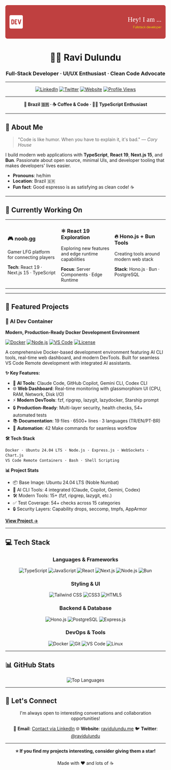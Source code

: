 <div align="center">

![Header](./github-header-image.png)

# 👨‍💻 Ravi Dulundu

### Full-Stack Developer · UI/UX Enthusiast · Clean Code Advocate

---

[![LinkedIn](https://img.shields.io/badge/-LinkedIn-0A66C2?style=for-the-badge&logo=linkedin&logoColor=white)](https://linkedin.com/in/ravidulundu)
[![Twitter](https://img.shields.io/badge/--000000?style=for-the-badge&logo=x&logoColor=white)](https://twitter.com/ravidulundu)
[![Website](https://img.shields.io/badge/-Website-000000?style=for-the-badge&logo=firefox&logoColor=white)](https://ravidulundu.me)
[![Profile Views](https://komarev.com/ghpvc/?username=condorcoders&style=for-the-badge&color=blue)](https://github.com/ravidulundu)

---

**📍 Brazil 🇧🇷 · ☕ Coffee & Code · 👨‍💻 TypeScript Enthusiast**

</div>

---

## 🚀 About Me

> "Code is like humor. When you have to explain it, it's bad." — *Cory House*

I build modern web applications with **TypeScript**, **React 19**, **Next.js 15**, and **Bun**. Passionate about open source, minimal UIs, and developer tooling that makes developers' lives easier.

- **Pronouns**: he/him
- **Location**: Brazil 🇧🇷
- **Fun fact**: Good espresso is as satisfying as clean code! ☕

---

## 🎯 Currently Working On

<table>
<tr>
<td width="33%">

### 🎮 noob.gg
Gamer LFG platform for connecting players

**Tech**: React 19 · Next.js 15 · TypeScript

</td>
<td width="33%">

### ⚛️ React 19 Exploration
Exploring new features and edge runtime capabilities

**Focus**: Server Components · Edge Runtime

</td>
<td width="33%">

### 🔥 Hono.js + Bun Tools
Creating tools around modern web stack

**Stack**: Hono.js · Bun · PostgreSQL

</td>
</tr>
</table>

---

## 🌟 Featured Projects

### 🐳 AI Dev Container
**Modern, Production-Ready Docker Development Environment**

[![Docker](https://img.shields.io/badge/Docker-Compose-2496ED?style=flat-square&logo=docker&logoColor=white)](https://www.docker.com/)
[![Node.js](https://img.shields.io/badge/Node.js-20%20%7C%2022-339933?style=flat-square&logo=node.js&logoColor=white)](https://nodejs.org/)
[![VS Code](https://img.shields.io/badge/VS_Code-Remote-007ACC?style=flat-square&logo=visual-studio-code&logoColor=white)](https://code.visualstudio.com/)
[![License](https://img.shields.io/badge/License-MIT-yellow?style=flat-square)](https://github.com/ravidulundu/claude-dev-container/blob/main/LICENSE)

A comprehensive Docker-based development environment featuring AI CLI tools, real-time web dashboard, and modern DevTools. Built for seamless VS Code Remote development with integrated AI assistants.

**✨ Key Features:**
- 🤖 **AI Tools**: Claude Code, GitHub Copilot, Gemini CLI, Codex CLI
- 🌐 **Web Dashboard**: Real-time monitoring with glassmorphism UI (CPU, RAM, Network, Disk I/O)
- ⚡ **Modern DevTools**: fzf, ripgrep, lazygit, lazydocker, Starship prompt
- 🔒 **Production-Ready**: Multi-layer security, health checks, 54+ automated tests
- 📚 **Documentation**: 19 files · 6500+ lines · 3 languages (TR/EN/PT-BR)
- 🎯 **Automation**: 42 Make commands for seamless workflow

**🛠️ Tech Stack**
```
Docker · Ubuntu 24.04 LTS · Node.js · Express.js · WebSockets · Chart.js
VS Code Remote Containers · Bash · Shell Scripting
```

**📊 Project Stats**
- 📦 Base Image: Ubuntu 24.04 LTS (Noble Numbat)
- 🤖 AI CLI Tools: 4 integrated (Claude, Copilot, Gemini, Codex)
- 🛠️ Modern Tools: 15+ (fzf, ripgrep, lazygit, etc.)
- ✅ Test Coverage: 54+ checks across 15 categories
- 🔒 Security Layers: Capability drops, seccomp, tmpfs, AppArmor

[**View Project →**](https://github.com/ravidulundu/claude-dev-container)

---

## 💻 Tech Stack

<div align="center">

### Languages & Frameworks
![TypeScript](https://img.shields.io/badge/-TypeScript-3178C6?style=for-the-badge&logo=typescript&logoColor=white)
![JavaScript](https://img.shields.io/badge/-JavaScript-F7DF1E?style=for-the-badge&logo=javascript&logoColor=black)
![React](https://img.shields.io/badge/-React-61DAFB?style=for-the-badge&logo=react&logoColor=black)
![Next.js](https://img.shields.io/badge/-Next.js-000000?style=for-the-badge&logo=next.js&logoColor=white)
![Node.js](https://img.shields.io/badge/-Node.js-339933?style=for-the-badge&logo=node.js&logoColor=white)
![Bun](https://img.shields.io/badge/-Bun-000000?style=for-the-badge&logo=bun&logoColor=white)

### Styling & UI
![Tailwind CSS](https://img.shields.io/badge/-Tailwind_CSS-06B6D4?style=for-the-badge&logo=tailwind-css&logoColor=white)
![CSS3](https://img.shields.io/badge/-CSS3-1572B6?style=for-the-badge&logo=css3&logoColor=white)
![HTML5](https://img.shields.io/badge/-HTML5-E34F26?style=for-the-badge&logo=html5&logoColor=white)

### Backend & Database
![Hono.js](https://img.shields.io/badge/-Hono.js-E36002?style=for-the-badge&logo=hono&logoColor=white)
![PostgreSQL](https://img.shields.io/badge/-PostgreSQL-4169E1?style=for-the-badge&logo=postgresql&logoColor=white)
![Express.js](https://img.shields.io/badge/-Express.js-000000?style=for-the-badge&logo=express&logoColor=white)

### DevOps & Tools
![Docker](https://img.shields.io/badge/-Docker-2496ED?style=for-the-badge&logo=docker&logoColor=white)
![Git](https://img.shields.io/badge/-Git-F05032?style=for-the-badge&logo=git&logoColor=white)
![VS Code](https://img.shields.io/badge/-VS_Code-007ACC?style=for-the-badge&logo=visual-studio-code&logoColor=white)
![Linux](https://img.shields.io/badge/-Linux-FCC624?style=for-the-badge&logo=linux&logoColor=black)

</div>

---

## 📊 GitHub Stats

<div align="center">

<img src="https://github-readme-stats.vercel.app/api/top-langs/?username=ravidulundu&hide_progress=true&theme=dark&layout=compact" alt="Top Languages"/>

</div>

---

## 🤝 Let's Connect

<div align="center">

I'm always open to interesting conversations and collaboration opportunities!

📧 **Email**: [Contact via LinkedIn](https://linkedin.com/in/ravidulundu)
🌐 **Website**: [ravidulundu.me](https://ravidulundu.me)
🐦 **Twitter**: [@ravidulundu](https://twitter.com/ravidulundu)

</div>

---

<div align="center">

**⭐ If you find my projects interesting, consider giving them a star!**

Made with ❤️ and lots of ☕

</div>
